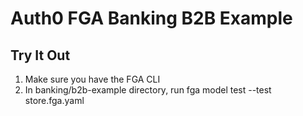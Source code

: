 # Auth0 FGA Banking B2B Example

## Try It Out
1. Make sure you have the FGA CLI
2. In banking/b2b-example directory, run fga model test --test store.fga.yaml